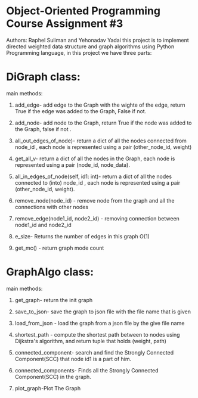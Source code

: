 # Object-Oriented Programming Course Assignment #3
Authors: Raphel Suliman and Yehonadav Yadai
this project is to implement directed weighted data structure and graph algorithms using Python Programming language, in this project we have three parts:

# DiGraph class:
main methods:
1. add_edge- add edge to the Graph with the wighte of the edge, return True if the edge was added to the Graph, False if not.

2. add_node- add node to the Graph, return True if the node was added to the Graph, false if not .

3. all_out_edges_of_node)- return a dict of all the nodes connected from node_id , each node is represented using a pair
    (other_node_id, weight) 

4. get_all_v- return a dict of all the nodes in the Graph, each node is represented using a pair (node_id, node_data). 

5. all_in_edges_of_node(self, id1: int)- return a dict of all the nodes connected to (into) node_id , each node is represented using a pair (other_node_id, weight).

6. remove_node(node_id) - remove node from the graph and all the connections with other nodes

7. remove_edge(node1_id, node2_id) - removing connection between node1_id and node2_id

8. e_size- Returns the number of edges in this graph O(1)

9. get_mc() - return graph mode count

# GraphAlgo class:
 main methods:
1. get_graph- return the init graph

2. save_to_json- save the graph to  json file with the file name that is given

3. load_from_json - load the graph from a json file by the give file name

4. shortest_path - compute the shortest path between to nodes using Dijkstra's algorithm, and return tuple that holds (weight, path)

5. connected_component- search and find the Strongly Connected Component(SCC) that node id1 is a part of him.

6. connected_components- Finds all the Strongly Connected Component(SCC) in the graph. 

7. plot_graph-Plot The Graph


